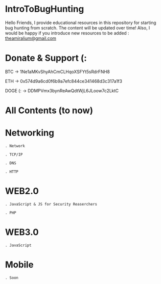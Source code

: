 # IntroToBugHunting
Hello Friends, I provide educational resources in this repository for starting bug hunting from scratch. The content will be updated over time! Also, I would be happy if you introduce new resources to be added : theamiralium@gmail.com 
# Donate & Support (:
  BTC -> 1Ne1aMKvShyAhCmCLHqoXSFYt5sRdrFNH8

  ETH -> 0x574d9a6cd0f6b9a7efc844ce341468d3c317a1f3

  DOGE (: -> DDMPVmx3bynReAwQdtWjL6JLoow7c2LktC
# All Contents (to now)
  # Networking
    . Network
    
    . TCP/IP
    
    . DNS
    
    . HTTP
  # WEB2.0
    . JavaScript & JS for Security Reaserchers
    
    . PHP
  # WEB3.0
    . JavaScript
  # Mobile
    . Soon
